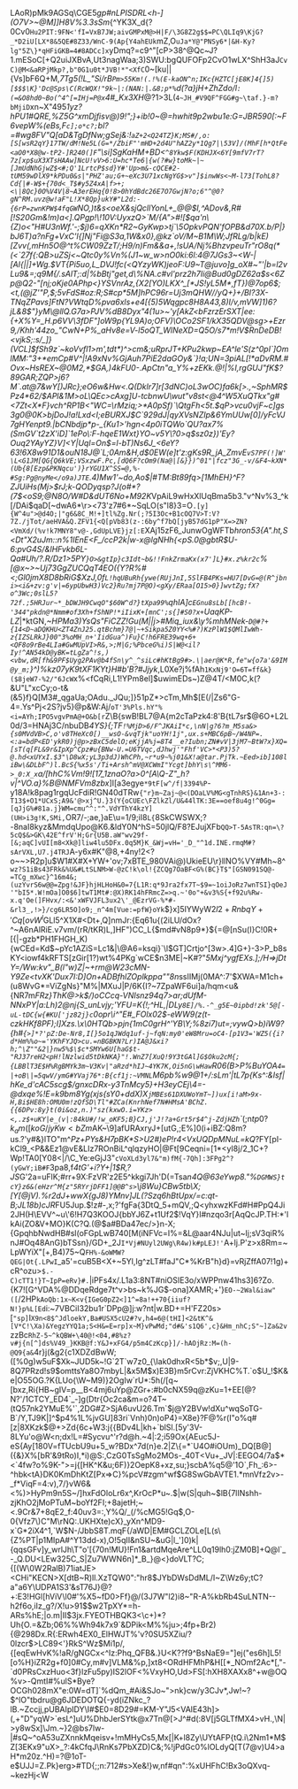 LAoR)pMk9AGSq\CGE5*gp#nLPISDRL<h-](O7V>~@M]]H8V%3.3sSm*{^YK3X_d{?0Cv0`Hu2PIT:9FN<'fI=VxB7JW;aivGMPxM@>H|F/\3G8Z2g$$=PC\QLIq9\KjG?_*D2iU[LX*8&5QE#8Z33/WnC-9(Ap{Y4ahEUk`mZ,O`uJa*Y@"PNSy6*|&H-Ky?lg"5Z\}*qHFiGKB=4#8ADCc]x`yDmq?=c9^"[cP>38^@Qc~J?1.mESoC[+Q2uiJXBvA,Ut3nagWaa;3)SWU:bgQUFOFp2CvO1wLX^ShH3aJ`CvC)@M<&aRPjMkp?,b"0G1u0t*JVB!*"<XfC`0~[ku||{Vs]bF6Q+M,*7Tg5(!L_"Si/rB`Pm>55Km!(.!%(E-kaON^n;IKc{HZTC[jE8K]4{]5)[$$$\K}'Dc@Sps\C(RcWQX!"9k~|:(NAN:|.&8;p*%`d(?a}jH+ZhZdo/l`:(=&O8hd0~Bo(^4^[=IHj=P@x`4#_Kx3XH*@?1>3L(`4~JH_#V9QF^FGG#g~\taf.}-m?bMjiD`xn\~X"495*1yz?hPU1#QRE,%Z5G^xmDjfisv@)9!";}+ib!0~@=hwhit9p2wbu1e:G=JBR590[:~F6vepW%(eBs,F`c];o*c?;`bl?=#wg8FV"Q[aD&TgDfNw;gSej&:!`aZ+2<Q24TZ}K;MS#/,o:[S[wsR2qY}17TW/dM!Ne5L(G=*/ZbiF"'mHD+2d4U"hAZ2y*1Qg7|\53V]/(MhF[h*QtFe<aO0*X8@w-tP2-]R240(]F`"\si]SgKaHM+BD<`^8Ykw$F(KDHJX<6Y[9mfV7rT?7z[xp$uX3XTsHAAw]NcU!vV>6:U=hc*Te6|{w(?#w}toMk~|~[JmUdNhGjwZ$<#;Q'1LrtcP$sd}Y#'Up>m&-cQCE#2-tUM59wDlX9*kPDu0&s|"PHZ'au;G+~eXc3U71xcNgYG$>v"]$inwWs<~M-l73[TohL8?Cd{|#-W$+{70d<_T$#y5Z4xA|f>+;<\|8Qc}0O%V4V|8~A3erEHq{0!8>0hYdBdc26E7O7GwjN?o;6"^@0?gN^RM.uvz@w!aF"L!X*8Qp}ukY#"L2d:-{6rP=zwnKPW$4fqGW`NO,)t&s<oeX&sjQcllYonL+_@@$I,^ADov&,R#[!S20Gm&!m)a<].QPgp!\!10V:UyxzQ>`M/{A">#![$qa'n\{Z)o<"H#U3nWf.'-;$j)6=qXKn*R2~GyKwp>tj`\5OpkvPQN'fOPB&d70X.b/P|}bJ6T)a?nFg+VxC'l{]Nj"Fi@S3a,1W&x0},@kz`oV/M~B1M\W;JfRLg/b|kE)[Zvv(,mHn5O@^t%CW09ZzT/;H9/n)Fm&&a+,!sUA/Nj%BhzvpeuTr"rO8q(*(<`27f{:QB>uZSj<~Qtc0y%Vn%(J1~w_w>nO0ki:6l:4@7JGs3~<W-|[Al{||]+Wg.$VT{Pi5uo,L_DVJ!fc(<QYzyWK)jeoF:U9~T@juvo]g_oX#~"'|b=l2vLu9&=;q9M{/.sAlT;:d|%bBtj"get,d\%NA.c#vl'prz2h7Ii@Bud0gDZ62a$s<6Zp@Q2-"[nj;oKje0APhp<}YSVnrAz,{X2[YO)LKX^_[*JS!yL5M*,fT})@7op6$;<t,(@jZ'"P,$;5vFdS#oz:R;S#cp*5M]hPC96r=Uj3mQHW//yQ+}+/BI?3X-TNqZPavs]FtN?VWtqD%pva6xls+e4[{5)5Wqgpc8H8A43,8)I/v,mVW]1)6?jL&8$"}yM\@llQ.G7a>PJV%dB8Dyx"4(1u>~'y[AkZ<bFzrzErSXT|ee:{+X%Y=_H.p6VV\3fDF"]oW9p{YL9A)o;OFV)\OCo2SF1/kX35QDV@sg>+Ezr9,/Khh'44zo_"CwN+P%_aHv8e=V-l5oQT_WlNeXD=Q5O/s7*m!V$RnDeDB!<vjkS;:s/_]}(VCL]$fSh9z`~koVvfl1>m',tdt*)^>cm&;uRprJT+KPu2kwp~EA^le'S(z^0pI`]OmlMM:"3+*emCp#V^|!A9xNv%GjAuh7PiE2daGOy&`}!a;UN=3piAL[!*aDvRM.#Ovx~HsREX~@0M2,*$GA,)4kFU0-.ApCtn"a_Y%+zEKk.@!|%I,rgGUJ"fK$?89GAR;ZQP>j6?M`.at@7&wY[)JRc};eO6w&Hw<.Q(Dklr7]r[3dNC)oL3wOC)fa6k[>.,~SphMR$Pz4*62/$APl&1M>oL\QEc>cAxg]U-tcbnwU\wut"v8st<@4^W5XuQTkx"g#<7Zt<X*F}vch^RP1B<"WC=\rMziq;>*A0pSf)`\QtgFh<5t.$qP>vcu0vjF~c]gs3g0@0K>bjDoJ!a!Lxd<I;eBURXJ$C`929dJ|qyXVsNZIp&6YmUUw[0]/yFcVJ7gHYenpt9.|bCNbdjp*p-_{Ku1>'hgn<4p0iTQWo`QU?ax7%(SmGV`t2zX'iD]`1ePo\:F-hqeE1Wxt}YO~v5Y\?0>q$sz0z})'Ey?Ouq2YAyYZ}V]<Y|Uql=On$=l-bT)Ns6J_<6eY?63!6X8w91D1&ouN18J@`L;0Am&H,d$0EW(e]t'z:gKs9R_jA_ZmvE`vS7PF(!]W'\L<G1JM[QG{Q6kVE;VSxzwF.Pc,[dQ6F?cOm9(Na@|[&}})^01"|fcz"3G_-v/&F4~kXN*(Ub{8[Ezp&PKNqcu')}rYGU1X^SS=@,%-#Sg:Pg@nyMe</o9a)JTE`.4)Mw1'~do,Ao$|#TM:Bt89fq>[1MhEH}^F?ZJUiHs(Mj>$rJ;k-QODyqsp?J(o#*?(7$<oS9;@N8O/W#D&dUT6No+M92K*VpAiL9wHxXlUqBma5b3."v^Nv%3_^k[/DAi$qaD[~dwA6*\r><73'z7#6*~SqLO(s"l8}3=O`.[y]{W^4u">@d4O;|"g6&8C_M!+]tl%Zg.Nr(;?5I3Oc+B1cOQ7V>T:V?7Z./jTot/aeHVA&Q.ZFV1{<Q[pVb83(z-:6by^f7bQ[jyB57dG1pP"X=>ZN?<VmXd/(%v!k7MNY8"v@-,GdUpLVE}jz[:E`XAj15zF6_JunwOgWFTb*hron53{A".ht,S<Dt"X2uJm::n%1IEnE<F_/*ccP2k|w*_-x@lgNHh{<pS.0@gbtR$U-6:pvG4S/&lHFvkb6L-Qa#Uh/?.R/Dz1>5PY`}O>&gtIp}c3Idt~b&!!FnkZrmaKx(x7']L}#x.z%kr2c`%_[@x~>~Uj73GgZUCQqT4EO({Y?R%#<;Gl0jmX8D8bRiG$XzJ,0f`L!hqUBuRh{ywe(RUjJnI,5SlFB4PKs=HU7[DvG=@(R^jbni><i&+zv:g'v|=6ypUbwH3)Vc2}Ru?mj7P@O)<gXy/ERaa[O15>0}]wvtZg;fX?o^3Wc;0slL5?72f.;5HRJur~*_bDWJH9CwqO"$60W^d?}tXpa99%`qhIA]c`EGnu8sLb[[hcB!-'344"pkdn@*Nmm#of3Xh+fShNP!*iIixK+[mnC';s{]#S0?x+`UaqKP-LZ*|\*ktGN,*~HPMa3)YsQs"FiCZZ!Gu(M||j>#Miq\_iux&\y%mhMNek-`D@#?+{14<D~aDQKHU<ZT4ZnJ25.qtBchm}7@|~+Sikpa5Z0YY<%#?)KzPlW1$QMlIwWh-z{IZSLRkJ}00"3%oMH_n+'IidGua^)Fu}C!h6FRE39wq+6+<QF8o9rBe4LIa#GwMUpVI>R&,>;M|G;%PbceG%i)S|W@<il?Iy!^AN54kD@yBK=tLgZa^!s,)<vbw,dR[fh&9PF$Uyg2PAv@b4fSn\y^_^siLc#hKtBg9#>.\|aer@K*R,fe"w{o7a'&9IM@y_m;`}^)%kz07yK9tXF1KYt}H#b'B?#Jjyk*,L0Xe\?j%fAh`1KxNj9'O=6T=ff&k}($8jeW7-%2/"6JcW`x%<fCqRi,L1!YPm8el]$uwimEDs~)Z@4T/<M0C,k(?&U"L"xcCy;o-t&(&5}f}Q[M3#_qgaUa;OAdu._JQu;]}51pZ*>cTm,Mh$[E(/|Zs6"G-4=.Ys^Pj<2S?jv5}@p&W:Aj/`oT'3%Pls.hY"%<i=AYh;IPO5vgvPmA@+O&b[r`Z\B{swB!BL7@A{m2cTaPzk4:8'B{tL7sr$@6O+L2L0d/3=HNAj3C/nbuDB*4YS}{;TF`!%MjD>6/F^JKAiI*c,\nN|g?6?m_M5sa&>{s0MVdVB>C,o'v8THeXc0[)__wsO-&vqTjk"uoYH!1j",ux.s+MBC6pB~/W4NP=.<:a=bdP<ED'ykR0)j@p>zBxC5delO;eKjjA%j=8T4__e?Iubn;ZN#vV|3jM7~BtW?x}XQ=[sT(q[FL&9r&IpXp^Cpz#u{BNw-U.=U6TVqc,dJhwj'"Fhf'VC>*<P3)5?@.hd<xUYxI.$3"\D8wX;yL3p3dJ)WhCPh,~r*u9~%j01&X!a@tar.PjTk.~Eed>ib]108liBw\&DLbF^)l.BcS{%x5s'/Ti+Arsh^mV@XCWmI"Ycgt]bhY\s\^MM6->_0:X_x`a/[hhC%Vm!9![17_1znaO?a>0^[A\Q-Z"_h?v|^VO.a\}%B@NMFVm8zbx*]I[a3egye`*9tF[w^/f|3394%P`-y18A!k8pag1rgqUcFdiR<toGD>!GN40dTRw`{"r}m~Zaj~@<(DOaLV%MG<gTnhRS}&1An+3-:T13$+O1*UCxS;A9&'@>xj^U.}3(Y{oCUEc\FZlkZl/U&44lTK:3E==oef8u4g!^0Gg=[qJjG%#81a.j}WM=cmu^^:"^.VdYThY4kzY](UH>i3g!K,SMi,`OR7/-;ae,}aE\u=1/9;iI8`L{`8SkCWSWX;?-8naI8kyz&MmdqUpo@K6.&ldY0N^hS=50jlQ/F8?EJujXFb`QQ>T-5AsTR:qn=\?5cQ$&>GK\42E^frV'H;Gr{U5B.aW"wv29f-[&;aqC]vUI[m8<Xk@]liw4lu5DFx.0q5M}K_&Wj=vH='_D_"^1d.INE.rmqM#?sArVXL,U7.j4TRJ`A-y6x#K"@8,+4ny!2<?o~~>R2p]u$W1#X#X+YW+'ov;7xBTE_980VAi@)UkieEU\r}llNO%VY#Mh~8^`wz?S1iBs43FRk&%U&#LtSLNM>W-@zC!k\ol!{ZCQg7OaBF<G%(BC}T$"[GSN091SQ@-=TCg_mXwc}^16m4&;(uzYvrS6w@@=Zpg!&JF}hjHLHoH&0=7{L1R:q*9Jra2fx7T~$9=~1oiJoRz7wnTSI}qOeJ'"bI5*.W!mOa]O0$6]twT1Mt#:@X)RK14hFRmcZ=>q.~'0o"+&v3%S{+f92u%Rw-x.q'Oe(]FHvx/:<&'xWFVJFL3ux2\'_@EzrVG-%*#-&rl3_,!>}/cg6LR5O]o9;_n^4m[Vue:=pfW}oYk`$}x]5IYWyW2$l2+RnbqY+'Cq[ovW^l%$GLl5^X1X#<Dt+,Q]nmJr:{Eq61u{(2iLU/dOx?^~A6nAlRiE.v7vm/(rR/tKR)L,]HF")CC_L{$md#vN8p9*}${=@[nSu(I}C!0R+[{|-gzb*PH1FHGH_K){wCEd=Kd$~pYc1AZiS=Lc1&|\@A6=ksqi}`\l$GT]Crtjo^[3w>.4]G+}-3>P_b8sKY<iowf4kRFTS[zGir[1?)wt%4PKg`wCE$n3ME|~K#?"*5Mxj^ygfEXs.];/H=>jDtY=/Ww:kv"_B(l"w)Z|~+rm@W23cMN-Y9Ze<tvXK'Dux7I:D]On+ADBfhlZOplkppa""8n*ssIIMj(0MA^:7'$XWA=M1ch+(u8WvG*=ViZgNs}"M%|MXuJ|P\/6K{I?~7ZpaWF6ui]a/hqm<u&{NR7m*FRz}ThK\@>k$/)oCCcq-VNIsnz94q7>ar;dUfM-NNxP<gI>Y|a:Lh)2@nj{S_unLvjy;'YFU=K{!;^HL,|DLy`8E]/%.-^_g5E~0ipbd!zk'5@[-uL-tDC{w{#KU['jz82j}c`0opr\i^"E#_FOlx02$-eWW9(z(t-czkHKf8PF);I]Xzs.\x\0HTQb>pjn{1mC0grH^'YB\Y\;%8zi7)ut=;vywQ>b)iW9?{h\#`{>]*?'pZ:De-Nr8,I[}5o1qJWdq1uf-j~fqN:my0'eW8Mru=oC4-[p1V3='WZ5({i?d*Hm%%o~='YKhFYJQ>cu.=nBGBKN?Lr)IA@J&xi?h;^\Z""&2|}nw5%$\$c*SMYw6U[haG$t-"RJ37reH2<pH!lNzlwid5tDkNKA}"!.WnZ7[XuQ!9Y3tGAl]G$Oku2cM{;{LBBlT3E$H%RgBMYk3m~V3Kv|"aRzd*hIJ~4YK7K,Oi5nG\wHaw`R06(B>P%BuYOA`4=|+oB\|=5qwV/ymG#YVaj76*:B{cf1j:~VMNL`M6pb%w9@1+/:sLm'|tL7p{Ks^:&Isf|hKe_d'cAC5scg$/gnxcDRx-y3TnMcy5}+H3eyCEj\4=-@dxqe%!E=k9bm8Yg(xjs{sY0+ddX)X`jMBEs61DXUWoYmT~])ux[i!aM>9x-H,Bi$HE8h:OMU0m!zQfSD\Tl"#ZCa(KnrhNef7N#HMsA'BChZ.{{6DPv:8y}t(0i&oz,n.)"sz(kxwO.i=YKz><,.z$+uKY|e_(v|:84kU#/!w_oKF5;B}CJ,j'J!?a+Grt5r$4^j-ZdjHZh`\`*(;n$tp0?k_am([koG/jyKw<bZm$AK~\9]afURAxryJ+[utG,;E%]0(i+iBZ:Q8m?us.?'y#&}lTO"m^_Pz+PYs&H7pBK*S>U2#)eP!r4<VxUQDpMNuL=kQ_?FY[pI-kCl9_<P&&Ez1@vE&LIz7ROnBiL^qlqzyHO|@Ft[9Ceqni=[1*<yI8j/2_1C+?Wp!TA0[Y08<|/\C_Ye\:eGjJ3"`cVoXLd3yl7&"m)fM{-7Qh]:3FPg2^?(yGwY;iB#F`3pa8,f*4tG'+i?Y+\|1$R,?JS*G'2a=uFlK;#rr+9X:FzVR'z2E5^kkgi7Jh'D(=Tsa*n4Q@63eYwp8\."%`DGMWS}tcY}z6&(eHzr^M{z"5RYrjDFF1]@@B^s>`\j8Wu}CBw5tb\X;[Y[@jV).%r2dJ+wwX{gJ8)YMnv]JL(?Szq6hBtUpx/=c:qt-B;JL18b)cJR*FU5Jup.$!z#-,x;?'fgFa{3DtQ_5+mQV,;Q<yhxwzKFd#H#PpQ4Ji2JH(H\EVV^~u\'6!H7Q3KOOJ{bbYJ6Z+t1Uf2$!VqY}I#nzqo3r[AqQcJP.TH:*'lkAi(ZO&V+MO}K(C?Q.(@$a#BDa47ec/>}n\-X;{GpqhbNwdHB#sl(oFGpLwB740[M(iNFVc=I%=&L@aar4NJu|ut~Ij;sV3qiR%nJ#Oq48AnG)bTSsn}/GD+_2J`I*Vj#NUyl2UWg\R4w)k#pLEJ!'`A+lj.P'z>x8Rm=~LpWYiX"[+,B4)75~Q`FH%-&oWMW?QEG|Ot{.LPwI`_a5'=cuB5B<X+~5Yl,Ig^zLT#faJ"C*%KrB"h}d}=vRjZffA07!1g)+cR^ozu>`$.-C)cTT1!}T~IpP=eRv}#.`|iPFs4x/.L1a3:8NT#niOSIE3o/xWPPnw41hs3]6?Zo.{K7![G^VDA%@DDqeRdge7t^v>bs~k\%JG$-ona]XAMR;+'}`EO-~2Wal&iaw"([`/2HP`kAoQb:1x~K<v{IGeG0pZ2<]1^=8a!++70{iiuf?N!}p%L[Ed`i:~7VBCiI32bu1r\`DPp@]j:w?nt|w.BD+=H'FZ20s>[`"sp]`I`X9n<8$^JdloekY,Ba#USX5cU2#?v,h4=6@(tHI]<2&tK^&[V*C!\Xa)&YegzYYQ1a;S<H&=E=rp]x~M}vPwMd;"d#&'s1Q6',c}&Hm_nhC;S"~]Za&2v`zzBc`RhZ-5~^kQBW+\40@!<04,#8%z?v#j{n[^]ds%V49_}KKB@f:Y&J+xFG4/p5m4CzKcp}]/-hAOjRz:M=(h-@Q9{a&`4r}j(&g2{c1XDZdBwW;([%0g)w5uF$Xk~JUD5k~!G`2T`w7z0_{\Iak0dhxR<5b*$v;,U|9-8Q7PRzd!s9$omttsYa8O7mbyL|&x5M$x)E3B}m5rCvr:ZjVKHC%T.`o$U_!$K&e|O55OG.?K{LUo{\W~M9)}2OgIw`rU*:5h(/[q~[bxz,Ri{HB~gIV=p__B<4mj6uYp@ZGr+:#b0cNX59q@zKu=1+EE[@?N?'/1CTCY_ED4`_-]g(Dtr{Oc2ca&m=o?4T~(tQ57nk2YMuE%'`,2DG#Z>SjA6uvU26.Tm`$j@Y2BVw!dXu^wqSoTG-B`/Y,TJ9K|]^$p4%1L%jvGU]83ri`Vnh)0n)oP4}=X8e}?F@%r(I"o%q#[z|8XKzk$@+>Zd{6c+W3:j{{BDv4L|kh+`blSl.[5y'3V-8LYu'o@W<n;dx!L=#Sycvu^'r?d@h.~4|:2;i59Ox{AEuc5J-eS{Ay[180V=fTUcbU9u+5_w?BDx^7d(n}e.2|Z\{=*`U4O#iOUm)_DQ[B@]({&}X%[bR'&9tRo)I,*i)@S:,CzG0TsSgMo2MOs-_40T<Vu+_JV|:EEGO4/7a$*<`4fw?o%9K-">=j{[HK^K&u;6F)}2OepK8+xz,su;}scbA%q5@'1O`,Fh_:6>-^hbk<tA}DK0KmDhKtZ[Px=>C}%pcV#zgm^wf$G8SwGbAVTE1.*mnVfz2v>-_f*ViqF=4:v),7/}vW6&<%)>HyPm9n5S~/]hxFdOloLr6x^,KrOcP*u~.$|w(S|quh~$lB{7lINshh-zjKhO2jMoPTuM~boYf2FI;+8ajetH;~<.9Cr&7+8qE2_f:40uv3=:,Y%Q/_(/%cMG5!Gq$,O-0{Vfz7\)C"M\rNQ:.UKHXte)cX}_yXn^MD9-x`G*2iX4^1,`W$N-/JbbS8T.mqF{/aWD|EM#GCLZOLe[L(s\{Z%PT|p1MIpA#^Y13dd-x),O!5qII&nSU~&uG|l_']0)k|{qqsGFv]y_wrlJh\T"o'[{70n!MU}!Fn1&artdMqeAre^LL0q19lh0:jZM0B]+Q@l`_-_Q.DU<LEw325C_S|Zu7WWN6n]*_B_}@<}doVLT?C;{[(W\0W2RalB)71iatJE><CHi"KECN>X[dtB~R)ll.XzTQW0":"hr8$JYbDWsDdML/I~Z\Wz6y;tC?a"a6Y\UDPA1S3'&sT76J}@?+:E3!HGl[hViV\l0#'%X5~fD0>Ff}@/(3J7W"l2)i8~"R-A%kbRb4SuLNTN--h2f6o,iIz_g?/X!u>91$$w2TpXY*=h-ARs%hE;|o.m|II$3jx.FYEOTHBQK3<\c+)*?Uh{O.=&Zb;06%%Wh94k7x9`&DPik<M%%ju>;4fp+Br2){@298Dx.R{:ERwh4EX0_ElHWJT%'v?0SU5XZiu/?0lzcr$>LC89<'}RkS^Wz$Mi1p/,{[eqEwHvK%!aR/gNGCx<^Iz:Phq_QFB&.}U<K??f9^BsNaE9="]ej("es6h]L5![o%H}iZR2g+f0]0#Cy,m#v]VLM&%p,]xt8<ORdHFMhP&H[[*_NOmf2Ac*[,"-`d0PRsCxzHuo<3f}lzFu5py)IS2lOF<%VxyHO,Ud>FS[:hXH8XAXx8^+w@OQ%v>-QmtI#%ulS*Bye?OCGh028mX"e:0W=dT]`%dQm_#Ai&SJo~">nk}cw/y3CJv*,Jw!~?$^lO"tbdru@g6JDEDOTQ{-yd(iZNkc_?lB.~Zccjj,pUBAIpIDY\I#$E0=8D29#=KM-Y"J5<VAlE43h]>(,+"D\"yqW>`esL^]uU%DhbJerSYtk@x7Tn@[>J^#d(:8V[j5GLTfMX4>vH.,\N|>y8wSx]\Jm.~}2@bs7lw-|#sQ~^oA53uZXnnkMqeisv+!mMHyCs5,Mx[|K+l8Zy\UYtAFP{tQ.i\2Nm1*M$Z[3EKx9"uX>_?:4kCfqJ\RnKs7PbXZD)C&;%!jPdGc0%lOLdyQ[T(7@v)U4>aH*m20z.^H)=?@1oT-e$UJJ=Z.Pk}erg>#TD\{;;n:712#s>Xe&!}w,nf#qn":%xUHFhC!Bx3oQXvq-~kezHj<W